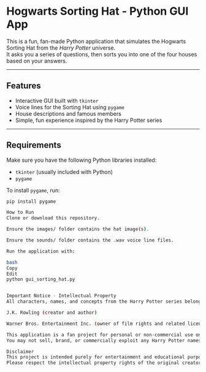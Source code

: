# Hogwarts Sorting Hat - Python GUI App

This is a fun, fan-made Python application that simulates the Hogwarts Sorting Hat from the *Harry Potter* universe.  
It asks you a series of questions, then sorts you into one of the four houses based on your answers.

---

## Features

- Interactive GUI built with `tkinter`
- Voice lines for the Sorting Hat using `pygame`
- House descriptions and famous members
- Simple, fun experience inspired by the Harry Potter series

---

## Requirements

Make sure you have the following Python libraries installed:

- `tkinter` (usually included with Python)
- `pygame`

To install `pygame`, run:

```bash
pip install pygame

How to Run
Clone or download this repository.

Ensure the images/ folder contains the hat image(s).

Ensure the sounds/ folder contains the .wav voice line files.

Run the application with:

bash
Copy
Edit
python gui_sorting_hat.py


Important Notice - Intellectual Property
All characters, names, and concepts from the Harry Potter series belong to:

J.K. Rowling (creator and author)

Warner Bros. Entertainment Inc. (owner of film rights and related licensing)

This application is a fan project for personal or non-commercial use only.
You may not sell, brand, or commercially exploit any Harry Potter names, logos, characters, or official media assets without permission or a license.

Disclaimer
This project is intended purely for entertainment and educational purposes.
Please respect the intellectual property rights of the original creators.

